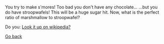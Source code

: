 You try to make s'mores! Too bad you don't have any chocolate...
...but you do have stroopwafels! This will be a huge sugar hit.
Now, what is the perfect ratio of marshmallow to stroopwafel?

Do you: 
[Look it up on wikipedia?](../wikipedia/wiki.md)

[Go back](../marshmallow.md)